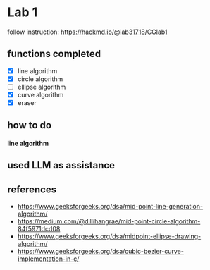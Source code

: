 # Lab 1
follow instruction: https://hackmd.io/@lab31718/CGlab1

## functions completed
- [X] line algorithm
- [X] circle algorithm
- [ ] ellipse algorithm
- [X] curve algorithm
- [X] eraser

## how to do
#### line algorithm

## used LLM as assistance

## references
* https://www.geeksforgeeks.org/dsa/mid-point-line-generation-algorithm/
* https://medium.com/@dillihangrae/mid-point-circle-algorithm-84f5971dcd08
* https://www.geeksforgeeks.org/dsa/midpoint-ellipse-drawing-algorithm/
* https://www.geeksforgeeks.org/dsa/cubic-bezier-curve-implementation-in-c/
